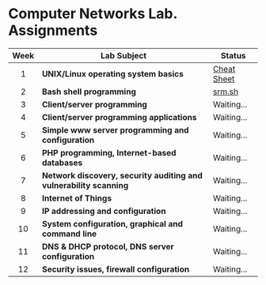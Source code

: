 # Computer Networks Lab. Assignments


| Week | Lab Subject  | Status  |
|:-:|---|---|
| 1 | **UNIX/Linux operating system basics** |[Cheat Sheet](/laboratories/lab1/Basic_Linux_commands_cheat_sheet.pdf)|
| 2 | **Bash shell programming** |[srm.sh](/laboratories/lab2/srm.sh)|
| 3 | **Client/server programming** | Waiting... |
| 4 | **Client/server programming applications** | Waiting... |
| 5 | **Simple www server programming and configuration** | Waiting... |
| 6 | **PHP programming, Internet-based databases** | Waiting... |
| 7 | **Network discovery, security auditing and vulnerability scanning** | Waiting... |
| 8 | **Internet of Things** | Waiting... |
| 9 | **IP addressing and configuration** | Waiting... |
| 10 | **System configuration, graphical and command line** | Waiting... |
| 11 | **DNS & DHCP protocol, DNS server configuration** | Waiting... |
| 12 | **Security issues, firewall configuration** | Waiting... |

